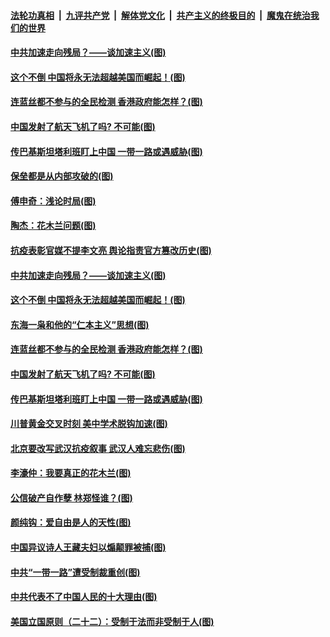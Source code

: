 ####  [法轮功真相](../../../../basic/blob/master/README.md?t=09101731) &nbsp;|&nbsp; [九评共产党](../../../../9ping.md/blob/master/README.md?t=09101731) &nbsp;|&nbsp; [解体党文化](../../../../jtdwh.md/blob/master/README.md?t=09101731)  &nbsp;|&nbsp; [共产主义的终极目的](../../../../gczydzjmd.md/blob/master/README.md?t=09101731) &nbsp;|&nbsp; [魔鬼在统治我们的世界](../../../../mgztzwmdsj.md/blob/master/README.md?t=09101731) 

#### [中共加速走向残局？——谈加速主义(图)](../pages/p4/945685.md?t=09101731) 


#### [这个不倒 中国将永无法超越美国而崛起！(图)](../pages/p4/945593.md?t=09101731) 

#### [连蓝丝都不参与的全民检测 香港政府能怎样？(图)](../pages/p4/945604.md?t=09101731) 

#### [中国发射了航天飞机了吗? 不可能(图)](../pages/p4/945602.md?t=09101731) 

#### [传巴基斯坦塔利班盯上中国 一带一路或遇威胁(图)](../pages/p4/945596.md?t=09101731) 

#### [保垒都是从内部攻破的(图)](../pages/p4/945697.md?t=09101731) 

#### [傅申奇：浅论时局(图)](../pages/p4/945693.md?t=09101731) 

#### [陶杰：花木兰问题(图)](../pages/p4/945689.md?t=09101731) 

#### [抗疫表彰官媒不提李文亮 舆论指责官方篡改历史(图)](../pages/p4/945687.md?t=09101731) 

#### [中共加速走向残局？——谈加速主义(图)](../pages/p4/945685.md?t=09101731) 


#### [这个不倒 中国将永无法超越美国而崛起！(图)](../pages/p4/945593.md?t=09101731) 

#### [东海一枭和他的“仁本主义”思想(图)](../pages/p4/945607.md?t=09101731) 

#### [连蓝丝都不参与的全民检测 香港政府能怎样？(图)](../pages/p4/945604.md?t=09101731) 

#### [中国发射了航天飞机了吗? 不可能(图)](../pages/p4/945602.md?t=09101731) 

#### [传巴基斯坦塔利班盯上中国 一带一路或遇威胁(图)](../pages/p4/945596.md?t=09101731) 

#### [川普黄金交叉时刻 美中学术脱钩加速(图)](../pages/p4/945592.md?t=09101731) 

#### [北京要改写武汉抗疫叙事 武汉人难忘悲伤(图)](../pages/p4/945512.md?t=09101731) 

#### [李濠仲：我要真正的花木兰(图)](../pages/p4/945509.md?t=09101731) 

#### [公信破产自作孽 林郑怪谁？(图)](../pages/p4/945510.md?t=09101731) 

#### [颜纯钩：爱自由是人的天性(图)](../pages/p4/945505.md?t=09101731) 

#### [中国异议诗人王藏夫妇以煽颠罪被捕(图)](../pages/p4/945502.md?t=09101731) 

#### [中共“一带一路”遭受制裁重创(图)](../pages/p4/945499.md?t=09101731) 

#### [中共代表不了中国人民的十大理由(图)](../pages/p4/945485.md?t=09101731) 

#### [美国立国原则（二十二）：受制于法而非受制于人(图)](../pages/p4/944289.md?t=09101731) 

